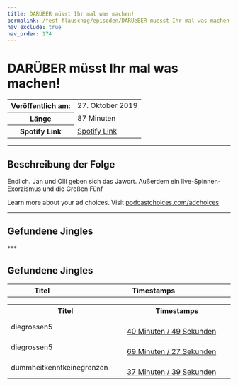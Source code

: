 ```yaml
---
title: DARÜBER müsst Ihr mal was machen!
permalink: /fest-flauschig/episoden/DARUeBER-muesst-Ihr-mal-was-machen
nav_exclude: true
nav_order: 174
---
```


# DARÜBER müsst Ihr mal was machen!
<table class="resp-table dcf-table dcf-table-responsive dcf-table-bordered dcf-table-striped dcf-w-100%">
                    <tbody>
                        <tr>
                            <th scope="row">Veröffentlich am:</th>
                            <td data-label="Veröffentlich am:">27. Oktober 2019</td>
                        </tr>
                        <tr>
                            <th scope="row">Länge </th>
                            <td data-label="Länge ">87 Minuten</td>
                        </tr><tr>
                                <th scope="row">Spotify Link</th>
                                <td data-label="Spotify Link"><a href="https://open.spotify.com/episode/4o8WUZx9buEHzosl8O37Ce">Spotify Link</a></td>
                            </tr></tbody>
                </table>

***

## Beschreibung der Folge

<div>
Endlich. Jan und Olli  geben sich das Jawort. Außerdem ein live-Spinnen-Exorzismus und die Großen Fünf<p> </p><p>Learn more about your ad choices. Visit <a href="https://podcastchoices.com/adchoices">podcastchoices.com/adchoices</a></p>  
</div>

***

## Gefundene Jingles

<table style="display: table;">
                                    <tr>
                                        <th class="tableColumnTitle">Titel</th>
                                        <th class="tableColumnTimestamps">Timestamps</th>
                                    </tr>
                                    ***

## Gefundene Jingles

<table style="display: table;">
                                    <tr>
                                        <th class="tableColumnTitle">Titel</th>
                                        <th class="tableColumnTimestamps">Timestamps</th>
                                    </tr>
                                    <tr>
                                <td markdown="span"  class="tableColumnTitle">diegrossen5</td>
                                <td markdown="span" class="tableColumnTimestamps">
                                <br>
                                <a href="https://open.spotify.com/episode/4o8WUZx9buEHzosl8O37Ce?t=2449">
                                40 Minuten / 49 Sekunden</a>
                                </td></tr><tr>
                                <td markdown="span"  class="tableColumnTitle">diegrossen5</td>
                                <td markdown="span" class="tableColumnTimestamps">
                                <br>
                                <a href="https://open.spotify.com/episode/4o8WUZx9buEHzosl8O37Ce?t=4167">
                                69 Minuten / 27 Sekunden</a>
                                </td></tr><tr>
                                <td markdown="span"  class="tableColumnTitle">dummheitkenntkeinegrenzen</td>
                                <td markdown="span" class="tableColumnTimestamps">
                                <br>
                                <a href="https://open.spotify.com/episode/4o8WUZx9buEHzosl8O37Ce?t=2259">
                                37 Minuten / 39 Sekunden</a>
                                </td></tr></table>